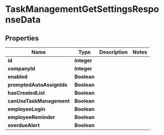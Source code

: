 

# TaskManagementGetSettingsResponseData


## Properties

| Name | Type | Description | Notes |
|------------ | ------------- | ------------- | -------------|
|**id** | **Integer** |  |  |
|**companyId** | **Integer** |  |  |
|**enabled** | **Boolean** |  |  |
|**promptedAutoAssignIds** | **Boolean** |  |  |
|**hasCreatedList** | **Boolean** |  |  |
|**canUseTaskManagement** | **Boolean** |  |  |
|**employeeLogin** | **Boolean** |  |  |
|**employeeReminder** | **Boolean** |  |  |
|**overdueAlert** | **Boolean** |  |  |



